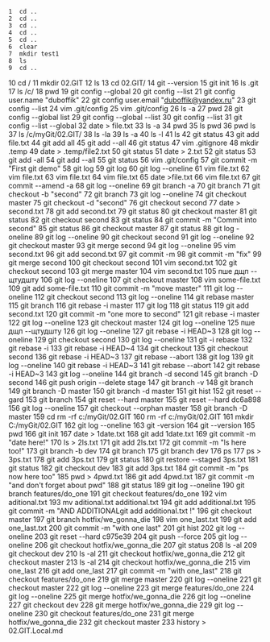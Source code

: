     1  cd ..
    2  cd ..
    3  cd ..
    4  cd ..
    5  cd ..
    6  clear
    7  mkdir test1
    8  ls
    9  cd ..
   10  cd /
   11  mkdir 02.GIT
   12  ls
   13  cd 02.GIT/
   14  git --version
   15  git init
   16  ls .git
   17  ls /c/
   18  pwd
   19  git config --global
   20  git config --list
   21  git config user.name "duboffik"
   22  git config user.email "duboffik@yandex.ru"
   23  git config --list
   24  vim .git/config 
   25  vim .git/config 
   26  ls -a
   27  pwd
   28  git config --global list
   29  git config --global --list
   30  git config --list
   31  git config --list --global
   32  date > file.txt
   33  ls -a
   34  pwd
   35  ls pwd
   36  pwd ls
   37  ls /c/myGit/02.GIT/
   38  ls -la
   39  ls -a
   40  ls -l
   41  ls
   42  git status
   43  git add file.txt
   44  git add all
   45  git add --all
   46  git status
   47  vim .gitignore
   48  mkdir .temp
   49  date > .temp/file2.txt
   50  git status
   51  date > 2.txt
   52  git status
   53  git add -all
   54  git add --all
   55  git status
   56  vim .git/config
   57  git commit -m "First git demo"
   58  git log
   59  git log
   60  git log --oneline
   61  vim file.txt
   62  vim file.txt
   63  vim file.txt
   64  vim file.txt
   65  date >file.txt
   66  vim file.txt 
   67  git commit --amend -a
   68  git log --oneline
   69  git branch -a
   70  git branch
   71  git checkout -b "second"
   72  git branch
   73  git log --oneline
   74  git checkout master
   75  git checkout -d "second"
   76  git checkout second
   77  date > second.txt
   78  git add second.txt 
   79  git status
   80  git checkout master
   81  git status
   82  git checkout second
   83  git status
   84  git commit -m "Commit into second"
   85  git status
   86  git checkout master
   87  git status
   88  git log -oneline
   89  git log --oneline
   90  git checkout second
   91  git log --oneline 
   92  git checkout master
   93  git merge second
   94  git log --oneline 
   95  vim second.txt
   96  git add second.txt 
   97  git commit -m
   98  git commit -m "fix"
   99  git merge second
  100  git checkout second
  101  vim second.txt 
  102  git checkout second
  103  git merge master
  104  vim second.txt 
  105  пше дщп --щтудшту
  106  git log --oneline
  107  git checkout master
  108  vim some-file.txt
  109  git add some-file.txt
  110  git commit -m "move master"
  111  git log --oneline
  112  git checkout second
  113  git log --oneline
  114  git rebase master
  115  git branch
  116  git rebase -i master
  117  git log
  118  git status
  119  git add second.txt 
  120  git commit -m "one more to second"
  121  git rebase -i master
  122  git log --oneline
  123  git checkout master
  124  git log --oneline
  125  пше дщп --щтудшту
  126  git log --oneline
  127  git rebase -i HEAD~3
  128  git log --oneline
  129  git checkout second 
  130  git log --oneline
  131  git -i rebase
  132  git rebase -i
  133   git rebase -i HEAD~4
  134  git checkout 
  135  git checkout second 
  136   git rebase -i HEAD~3
  137  git rebase --abort
  138  git log 
  139  git log --oneline
  140  git rebase -i HEAD~3
  141  git rebase --abort
  142  git rebase -i HEAD~3
  143  git log --oneline
  144  git branch -d second
  145  git branch -D second
  146  git push origin --delete stage
  147  git branch -v
  148  git branch
  149  git branch -D master
  150  git branch -d master
  151  git hist
  152  git reset --gard
  153  git branch
  154  git reset --hard master
  155  git reset --hard dc6a898
  156  git log --oneline
  157  git checkout --orphan master
  158  git branch -D master
  159  cd rm -rf c:/myGit/02.GIT
  160  rm -rf c:/myGit/02.GIT
  161  mkdir C:/myGit/02.GIT
  162  git log --oneline
  163  git -version
  164  git --version
  165  pwd
  166  git init
  167  date > 1date.txt
  168  git add 1date.txt 
  169  git commit -m "date here!"
  170  ls > 2ls.txt
  171  git add 2ls.txt 
  172  git commit -m "ls here too!"
  173  git branch -b dev
  174  git branch
  175  git branch dev
  176  ps
  177  ps > 3ps.txt
  178  git add 3ps.txt 
  179  git status
  180  git restore --staged 3ps.txt
  181  git status
  182  git checkout dev
  183  git add 3ps.txt 
  184  git commit -m "ps now here too"
  185  pwd > 4pwd.txt
  186  git add 4pwd.txt 
  187  git commit -m "and don't forget about pwd"
  188  git status
  189  git log --oneline
  190  git branch features/do_one
  191  git checkout features/do_one 
  192  vim aditional.txt
  193  mv aditional.txt additional.txt
  194  git add additional.txt 
  195  git commit -m "AND ADDITIONALgit add additional.txt !"
  196  git checkout master
  197  git branch hotfix/we_gonna_die
  198  vim one_last.txt
  199  git add one_last.txt 
  200  git commit -m "with one last"
  201  git hist
  202  git log --oneline
  203  git reset --hard c975e39
  204  git push --force
  205  git log --oneline
  206  git checkout hotfix/we_gonna_die 
  207  git status
  208  ls -al
  209  git checkout dev 
  210  ls -al
  211  git checkout hotfix/we_gonna_die 
  212  git checkout master 
  213  ls -al
  214  git checkout hotfix/we_gonna_die 
  215  vim one_last
  216  git add one_last 
  217  git commit -m "with one_last"
  218  git checkout features/do_one 
  219  git merge master
  220  git log --oneline 
  221  git checkout master 
  222  git log --oneline 
  223  git merge features/do_one 
  224  git log --oneline 
  225  git merge hotfix/we_gonna_die 
  226  git log --oneline 
  227  git checkout dev
  228  git merge hotfix/we_gonna_die 
  229  git log --oneline
  230  git checkout features/do_one 
  231  git merge hotfix/we_gonna_die 
  232  git checkout master
  233  history > 02.GIT.Local.md
